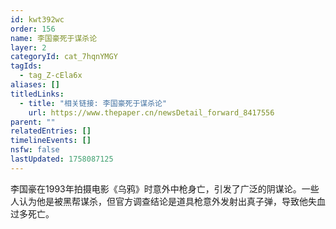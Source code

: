 ```yaml
---
id: kwt392wc
order: 156
name: 李国豪死于谋杀论
layer: 2
categoryId: cat_7hqnYMGY
tagIds:
  - tag_Z-cEla6x
aliases: []
titledLinks:
  - title: "相关链接: 李国豪死于谋杀论"
    url: https://www.thepaper.cn/newsDetail_forward_8417556
parent: ""
relatedEntries: []
timelineEvents: []
nsfw: false
lastUpdated: 1758087125
---
```


李国豪在1993年拍摄电影《乌鸦》时意外中枪身亡，引发了广泛的阴谋论。一些人认为他是被黑帮谋杀，但官方调查结论是道具枪意外发射出真子弹，导致他失血过多死亡。